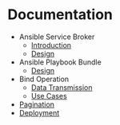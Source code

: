 # Documentation

* Ansible Service Broker
  * [Introduction](introduction.md)
  * [Design](design.md)
* Ansible Playbook Bundle
  * [Design](https://github.com/fusor/ansible-playbook-bundle/blob/master/docs/design.md)
* Bind Operation
  * [Data Transmission](bind-data-transmission.md)
  * [Use Cases](usecases.md)
* [Pagination](pagination.md)
* [Deployment](deployment.md)
